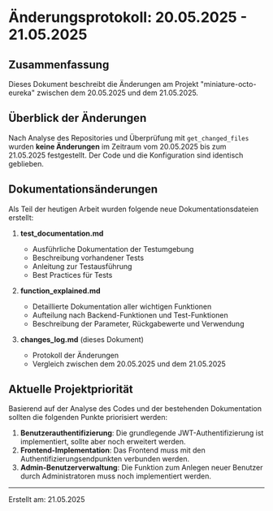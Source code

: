 # Änderungsprotokoll: 20.05.2025 - 21.05.2025

## Zusammenfassung

Dieses Dokument beschreibt die Änderungen am Projekt "miniature-octo-eureka" zwischen dem 20.05.2025 und dem 21.05.2025.

## Überblick der Änderungen

Nach Analyse des Repositories und Überprüfung mit `get_changed_files` wurden **keine Änderungen** im Zeitraum vom 20.05.2025 bis zum 21.05.2025 festgestellt. Der Code und die Konfiguration sind identisch geblieben.

## Dokumentationsänderungen

Als Teil der heutigen Arbeit wurden folgende neue Dokumentationsdateien erstellt:

1. **test_documentation.md**
   - Ausführliche Dokumentation der Testumgebung
   - Beschreibung vorhandener Tests
   - Anleitung zur Testausführung
   - Best Practices für Tests

2. **function_explained.md**
   - Detaillierte Dokumentation aller wichtigen Funktionen
   - Aufteilung nach Backend-Funktionen und Test-Funktionen
   - Beschreibung der Parameter, Rückgabewerte und Verwendung

3. **changes_log.md** (dieses Dokument)
   - Protokoll der Änderungen
   - Vergleich zwischen dem 20.05.2025 und dem 21.05.2025

## Aktuelle Projektpriorität

Basierend auf der Analyse des Codes und der bestehenden Dokumentation sollten die folgenden Punkte priorisiert werden:

1. **Benutzerauthentifizierung**: Die grundlegende JWT-Authentifizierung ist implementiert, sollte aber noch erweitert werden.
2. **Frontend-Implementation**: Das Frontend muss mit den Authentifizierungsendpunkten verbunden werden.
3. **Admin-Benutzerverwaltung**: Die Funktion zum Anlegen neuer Benutzer durch Administratoren muss noch implementiert werden.

---

Erstellt am: 21.05.2025
